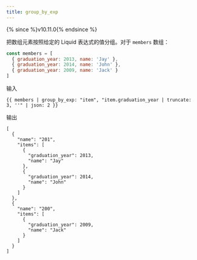 ```yaml
---
title: group_by_exp
---
```


{% since %}v10.11.0{% endsince %}

把数组元素按照给定的 Liquid 表达式的值分组。对于 `members` 数组：

```javascript
const members = [
  { graduation_year: 2013, name: 'Jay' },
  { graduation_year: 2014, name: 'John' },
  { graduation_year: 2009, name: 'Jack' }
]
```

输入
```liquid
{{ members | group_by_exp: "item", "item.graduation_year | truncate: 3, ''" | json: 2 }}
```

输出
```text
[
  {
    "name": "201",
    "items": [
      {
        "graduation_year": 2013,
        "name": "Jay"
      },
      {
        "graduation_year": 2014,
        "name": "John"
      }
    ]
  },
  {
    "name": "200",
    "items": [
      {
        "graduation_year": 2009,
        "name": "Jack"
      }
    ]
  }
]
```
